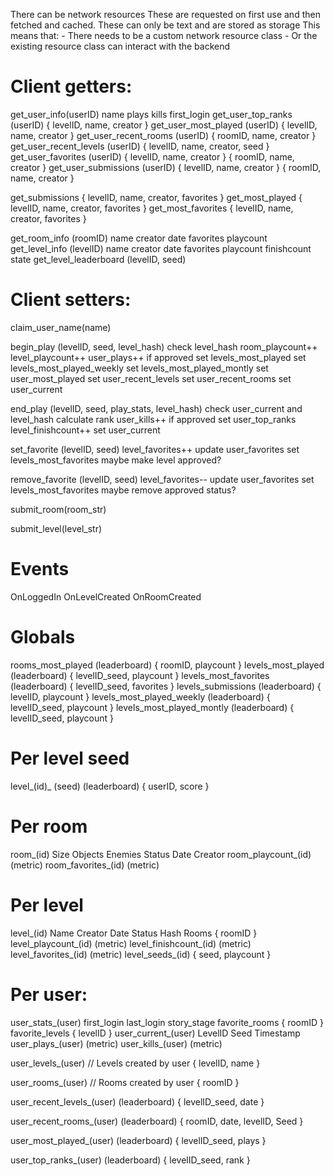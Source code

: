 There can be network resources
These are requested on first use and then fetched and cached.
These can only be text and are stored as storage
This means that: 
	- There needs to be a custom network resource class
	- Or the existing resource class can interact with the backend



# Client getters:
get_user_info(userID)
	name
	plays
	kills
	first_login
get_user_top_ranks (userID)
	{ levelID, name, creator }
get_user_most_played (userID)
	{ levelID, name, creator }
get_user_recent_rooms (userID)
	{ roomID, name, creator }
get_user_recent_levels (userID)
	{ levelID, name, creator, seed }
get_user_favorites (userID)
	{ levelID, name, creator }
	{ roomID, name, creator }
get_user_submissions (userID)
	{ levelID, name, creator }
	{ roomID, name, creator }

get_submissions
	{ levelID, name, creator, favorites }
get_most_played
	{ levelID, name, creator, favorites }
get_most_favorites
	{ levelID, name, creator, favorites }



get_room_info (roomID)
	name
	creator
	date
	favorites
	playcount
get_level_info (levelID)
	name
	creator
	date
	favorites
	playcount
	finishcount
	state
get_level_leaderboard (levelID, seed)


# Client setters:
claim_user_name(name)

begin_play (levelID, seed, level_hash)
	check level_hash
	room_playcount++
	level_playcount++
	user_plays++
	if approved
		set levels_most_played
		set levels_most_played_weekly
		set levels_most_played_montly
	set user_most_played
	set user_recent_levels
	set user_recent_rooms
	set user_current

end_play (levelID, seed, play_stats, level_hash)
	check user_current and level_hash
	calculate rank
	user_kills++
	if approved
		set user_top_ranks
	level_finishcount++
	set user_current

set_favorite (levelID, seed)
	level_favorites++
	update user_favorites
	set levels_most_favorites
	maybe make level approved? 

remove_favorite (levelID, seed)
	level_favorites--
	update user_favorites
	set levels_most_favorites
	maybe remove approved status? 

submit_room(room_str)

submit_level(level_str)


# Events
OnLoggedIn
OnLevelCreated
OnRoomCreated


# Globals
rooms_most_played (leaderboard)
	{ roomID, playcount }
levels_most_played (leaderboard)
	{ levelID_seed, playcount }
levels_most_favorites (leaderboard)
	{ levelID_seed, favorites }
levels_submissions (leaderboard)
	{ levelID, playcount }
levels_most_played_weekly (leaderboard)
	{ levelID_seed, playcount }
levels_most_played_montly (leaderboard)
	{ levelID_seed, playcount }

# Per level seed

level_(id)_ (seed) (leaderboard)
	{ userID, score }

# Per room

room_(id)
	Size
	Objects
	Enemies
	Status
	Date
	Creator
room_playcount_(id) (metric)
room_favorites_(id) (metric)

# Per level

level_(id)
	Name
	Creator
	Date
	Status
	Hash
	Rooms { roomID }
level_playcount_(id) (metric)
level_finishcount_(id) (metric)
level_favorites_(id) (metric)
level_seeds_(id)
	{ seed, playcount }

# Per user:

user_stats_(user)
	first_login
	last_login
	story_stage
	favorite_rooms { roomID }
	favorite_levels { levelID }
user_current_(user)
	LevelID
	Seed
	Timestamp
user_plays_(user) (metric)
user_kills_(user) (metric)

user_levels_(user) // Levels created by user
	{ levelID, name }

user_rooms_(user) // Rooms created by user
	{ roomID }

user_recent_levels_(user) (leaderboard)
	 { levelID_seed, date }
	 
user_recent_rooms_(user) (leaderboard)
	 { roomID, date, levelID, Seed }

user_most_played_(user) (leaderboard)
	{ levelID_seed, plays }
	
user_top_ranks_(user) (leaderboard)
	{ levelID_seed, rank }


